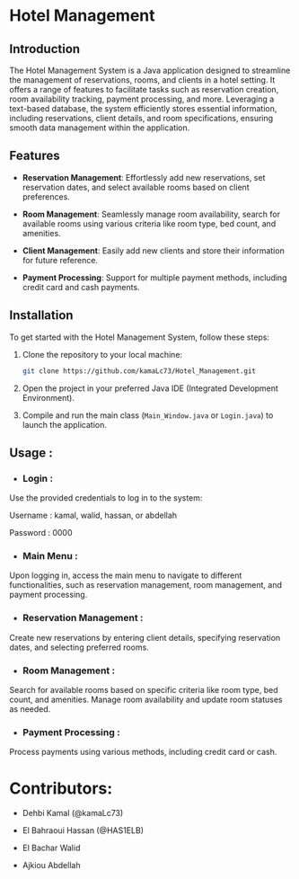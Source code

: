 # Hotel Management 

## Introduction

The Hotel Management System is a Java application designed to streamline the management of reservations, rooms, and clients in a hotel setting. It offers a range of features to facilitate tasks such as reservation creation, room availability tracking, payment processing, and more. Leveraging a text-based database, the system efficiently stores essential information, including reservations, client details, and room specifications, ensuring smooth data management within the application.

## Features

- **Reservation Management**: Effortlessly add new reservations, set reservation dates, and select available rooms based on client preferences.
  
- **Room Management**: Seamlessly manage room availability, search for available rooms using various criteria like room type, bed count, and amenities.
  
- **Client Management**: Easily add new clients and store their information for future reference.
  
- **Payment Processing**: Support for multiple payment methods, including credit card and cash payments.

## Installation

To get started with the Hotel Management System, follow these steps:

1. Clone the repository to your local machine:
   ```bash
   git clone https://github.com/kamaLc73/Hotel_Management.git
2. Open the project in your preferred Java IDE (Integrated Development Environment).

3. Compile and run the main class (````Main_Window.java```` or ````Login.java````) to launch the application.

## Usage : 

- ### Login :
Use the provided credentials to log in to the system:

Username : kamal, walid, hassan, or abdellah

Password : 0000

- ### Main Menu :
Upon logging in, access the main menu to navigate to different functionalities, such as reservation management, room management, and payment processing.

- ### Reservation Management :
Create new reservations by entering client details, specifying reservation dates, and selecting preferred rooms.

- ### Room Management :
Search for available rooms based on specific criteria like room type, bed count, and amenities. Manage room availability and update room statuses as needed.

- ### Payment Processing :
Process payments using various methods, including credit card or cash.

# Contributors: 

- Dehbi Kamal (@kamaLc73)

- El Bahraoui Hassan (@HAS1ELB)

- El Bachar Walid

- Ajkiou Abdellah

